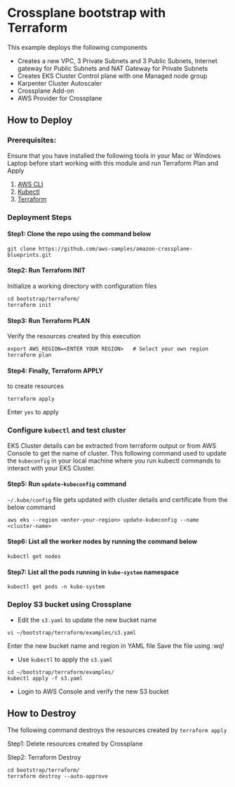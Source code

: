# Crossplane bootstrap with Terraform
This example deploys the following components
- Creates a new VPC, 3 Private Subnets and 3 Public Subnets, Internet gateway for Public Subnets and NAT Gateway for Private Subnets
- Creates EKS Cluster Control plane with one Managed node group
- Karpenter Cluster Autoscaler
- Crossplane Add-on 
- AWS Provider for Crossplane

## How to Deploy
### Prerequisites:
Ensure that you have installed the following tools in your Mac or Windows Laptop before start working with this module and run Terraform Plan and Apply
1. [AWS CLI](https://docs.aws.amazon.com/cli/latest/userguide/install-cliv2.html)
3. [Kubectl](https://Kubernetes.io/docs/tasks/tools/)
4. [Terraform](https://learn.hashicorp.com/tutorials/terraform/install-cli)

### Deployment Steps
#### Step1: Clone the repo using the command below

```shell script
git clone https://github.com/aws-samples/amazon-crossplane-blueprints.git
```

#### Step2: Run Terraform INIT
Initialize a working directory with configuration files

```shell script
cd bootstrap/terraform/
terraform init
```

#### Step3: Run Terraform PLAN
Verify the resources created by this execution

```shell script
export AWS_REGION=<ENTER YOUR REGION>   # Select your own region
terraform plan
```

#### Step4: Finally, Terraform APPLY
to create resources

```shell script
terraform apply
```

Enter `yes` to apply

### Configure `kubectl` and test cluster
EKS Cluster details can be extracted from terraform output or from AWS Console to get the name of cluster.
This following command used to update the `kubeconfig` in your local machine where you run kubectl commands to interact with your EKS Cluster.

#### Step5: Run `update-kubeconfig` command

`~/.kube/config` file gets updated with cluster details and certificate from the below command
```shell script
aws eks --region <enter-your-region> update-kubeconfig --name <cluster-name>
```
#### Step6: List all the worker nodes by running the command below
```shell script
kubectl get nodes
```
#### Step7: List all the pods running in `kube-system` namespace
```shell script
kubectl get pods -n kube-system
```

### Deploy S3 bucket using Crossplane

- Edit the `s3.yaml` to update the new bucket name

```shell script
vi ~/bootstrap/terraform/examples/s3.yaml
```
Enter the new bucket name and region in YAML file
Save the file using :wq!

- Use `kubectl` to apply the `s3.yaml`

```shell script
cd ~/bootstrap/terraform/examples/
kubectl apply -f s3.yaml
```

- Login to AWS Console and verify the new S3 bucket


## How to Destroy
The following command destroys the resources created by `terraform apply`

Step1: Delete resources created by Crossplane

Step2: Terraform Destroy

```shell script
cd bootstrap/terraform/
terraform destroy --auto-approve
```
